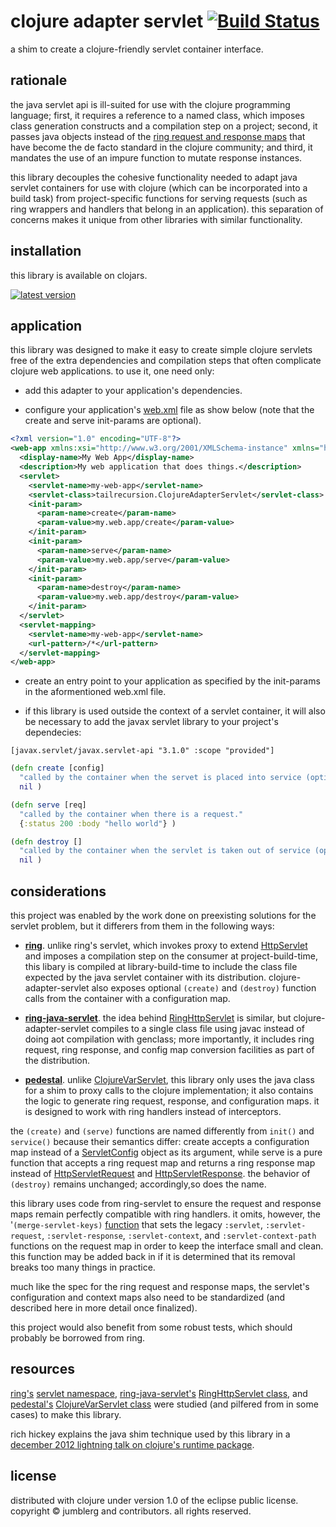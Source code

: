 # clojure adapter servlet [![Build Status][1]][2]
a shim to create a clojure-friendly servlet container interface.

## rationale
the java servlet api is ill-suited for use with the clojure programming language; first, it requires a reference to a named class, which imposes class generation constructs and a compilation step on a project; second, it passes java objects instead of the [ring request and response maps][1] that have become the de facto standard in the clojure community; and third, it mandates the use of an impure function to mutate response instances.

this library decouples the cohesive functionality needed to adapt java servlet containers for use with clojure (which can be incorporated into a build task) from project-specific functions for serving requests (such as ring wrappers and handlers that belong in an application).  this separation of concerns makes it unique from other libraries with similar functionality.

## installation
this library is available on clojars.

[![latest version][4]][5]

## application
this library was designed to make it easy to create simple clojure servlets free of the extra dependencies and compilation steps that often complicate clojure web applications.  to use it, one need only:

* add this adapter to your application's dependencies.

* configure your application's [web.xml][6] file as show below (note that the create and serve init-params are optional).

```xml
<?xml version="1.0" encoding="UTF-8"?>
<web-app xmlns:xsi="http://www.w3.org/2001/XMLSchema-instance" xmlns="http://java.sun.com/xml/ns/javaee" metadata-complete="true" version="3.0" xsi:schemaLocation="http://java.sun.com/xml/ns/javaee http://java.sun.com/xml/ns/javaee/web-app_3_0.xsd">
  <display-name>My Web App</display-name>
  <description>My web application that does things.</description>
  <servlet>
    <servlet-name>my-web-app</servlet-name>
    <servlet-class>tailrecursion.ClojureAdapterServlet</servlet-class>
    <init-param>
      <param-name>create</param-name>
      <param-value>my.web.app/create</param-value>
    </init-param>
    <init-param>
      <param-name>serve</param-name>
      <param-value>my.web.app/serve</param-value>
    </init-param>
    <init-param>
      <param-name>destroy</param-name>
      <param-value>my.web.app/destroy</param-value>
    </init-param>
  </servlet>
  <servlet-mapping>
    <servlet-name>my-web-app</servlet-name>
    <url-pattern>/*</url-pattern>
  </servlet-mapping>
</web-app>
```
* create an entry point to your application as specified by the init-params in the aformentioned web.xml file.

* if this library is used outside the context of a servlet container, it will also be necessary to add the javax servlet library to your project's dependecies:

```edn
[javax.servlet/javax.servlet-api "3.1.0" :scope "provided"]
```

```clojure
(defn create [config]
  "called by the container when the servet is placed into service (optional)."
  nil )

(defn serve [req]
  "called by the container when there is a request."
  {:status 200 :body "hello world"} )

(defn destroy []
  "called by the container when the servlet is taken out of service (optional)."
  nil )
```

## considerations
this project was enabled by the work done on preexisting solutions for the servlet problem, but it differers from them in the following ways:

* [__ring__][7].  unlike ring's servlet, which invokes proxy to extend [HttpServlet][8] and imposes a compilation step on the consumer at project-build-time, this libary is compiled at library-build-time to include the class file expected by the java servlet container with its distribution.  clojure-adapter-servlet also exposes optional `(create)` and `(destroy)` function calls from the container with a configuration map.

* [__ring-java-servlet__][9]. the idea behind [RingHttpServlet][10] is similar, but clojure-adapter-servlet compiles to a single class file using javac instead of doing aot compilation with genclass; more importantly, it includes ring request, ring response, and config map conversion facilities as part of the distribution.

* [__pedestal__][11].  unlike [ClojureVarServlet][12], this library only uses the java class for a shim to proxy calls to the clojure implementation; it also contains the logic to generate ring request, response, and configuration maps.  it is designed to work with ring handlers instead of interceptors.


the `(create)` and `(serve)` functions are named differently from `init()` and `service()` because their semantics differ: create accepts a configuration map instead of a [ServletConfig][13] object as its argument, while serve is a pure function that accepts a ring request map and returns a ring response map instead of [HttpServletRequest][14] and [HttpServletResponse][15].  the behavior of `(destroy)` remains unchanged; accordingly,so does the name.

this library uses code from ring-servlet to ensure the request and response maps remain perfectly compatible with ring handlers.  it omits, however, the '`(merge-servlet-keys)` [function][16] that sets the legacy `:servlet`, `:servlet-request`, `:servlet-response`, `:servlet-context`, and `:servlet-context-path` functions on the request map in order to keep the interface small and clean.  this function may be added back in if it is determined that its removal breaks too many things in practice.

much like the spec for the ring request and response maps, the servlet's configuration and context maps also need to be standardized (and described here in more detail once finalized).

this project would also benefit from some robust tests, which should probably be borrowed from ring.

## resources
[ring's][7] [servlet namespace][8], [ring-java-servlet's][9] [RingHttpServlet class][10], and [pedestal's][11] [ClojureVarServlet class][12] were studied (and pilfered from in some cases) to make this library.

rich hickey explains the java shim technique used by this library in a [december 2012 lightning talk on clojure's runtime package][17].

## license
distributed with clojure under version 1.0 of the eclipse public license.  copyright © jumblerg and contributors.  all rights reserved.

[1]: https://travis-ci.org/tailrecursion/clojure-adapter-servlet.png?branch=master
[2]: https://travis-ci.org/tailrecursion/clojure-adapter-servlet
[3]: https://github.com/mmcgrana/ring/blob/master/SPEC
[4]: https://clojars.org/tailrecursion/clojure-adapter-servlet/latest-version.svg?bustcache=0.2.1
[5]: https://clojars.org/tailrecursion/clojure-adapter-servlet
[6]: http://docs.oracle.com/cd/E13222_01/wls/docs92/webapp/configureservlet.html
[7]: https://github.com/ring-clojure/ring/
[8]: https://github.com/ring-clojure/ring/blob/master/ring-servlet/src/ring/util/servlet.clj
[9]: https://github.com/laurentpetit/ring-java-servlet
[10]: https://github.com/laurentpetit/ring-java-servlet/blob/master/src/org/lpetit/ring/servlet/RingHttpServlet.clj
[11]: https://github.com/pedestal/pedestal/
[12]: https://github.com/pedestal/pedestal/blob/master/service/java/io/pedestal/servlet/ClojureVarServlet.java
[13]: http://docs.oracle.com/javaee/7/api/javax/servlet/ServletConfig.html
[14]: http://docs.oracle.com/javaee/7/api/javax/servlet/http/HttpServletRequest.html
[15]: http://docs.oracle.com/javaee/7/api/javax/servlet/http/HttpServletResponse.html
[16]: https://github.com/ring-clojure/ring/blob/master/ring-servlet/src/ring/util/servlet.clj#L51
[17]: https://skillsmatter.com/skillscasts/3864-impromptu-rich-hickey-lightning-talk
